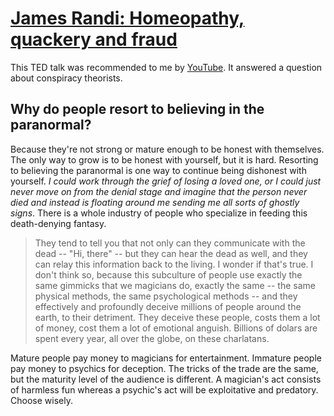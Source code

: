 # [James Randi: Homeopathy, quackery and fraud](https://www.ted.com/talks/james_randi_homeopathy_quackery_and_fraud/transcript)

This TED talk was recommended to me by [YouTube](../../../2025/10/17/youtube.md). It answered a question about conspiracy theorists.

## Why do people resort to believing in the paranormal?

Because they're not strong or mature enough to be honest with themselves. The only way to grow is to be honest with yourself, but it is hard. Resorting to believing the paranormal is one way to continue being dishonest with yourself. _I could work through the grief of losing a loved one, or I could just never move on from the denial stage and imagine that the person never died and instead is floating around me sending me all sorts of ghostly signs_. There is a whole industry of people who specialize in feeding this death-denying fantasy.

>  They tend to tell you that not only can they communicate with the dead -- "Hi, there" -- but they can hear the dead as well, and they can relay this information back to the living. I wonder if that's true. I don't think so, because this subculture of people use exactly the same gimmicks that we magicians do, exactly the same -- the same physical methods, the same psychological methods -- and they effectively and profoundly deceive millions of people around the earth, to their detriment. They deceive these people, costs them a lot of money, cost them a lot of emotional anguish. Billions of dolars are spent every year, all over the globe, on these charlatans.

Mature people pay money to magicians for entertainment. Immature people pay money to psychics for deception. The tricks of the trade are the same, but the maturity level of the audience is different. A magician's act consists of harmless fun whereas a psychic's act will be exploitative and predatory. Choose wisely.
